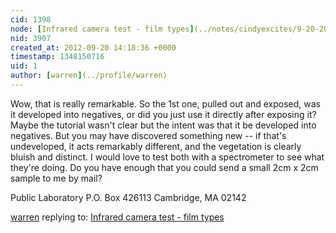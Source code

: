 ```yaml
---
cid: 1398
node: [Infrared camera test - film types](../notes/cindyexcites/9-20-2012/infrared-camera-test-film-types)
nid: 3907
created_at: 2012-09-20 14:18:36 +0000
timestamp: 1348150716
uid: 1
author: [warren](../profile/warren)
---
```


Wow, that is really remarkable. So the 1st one, pulled out and exposed, was it developed into negatives, or did you just use it directly after exposing it? Maybe the tutorial wasn't clear but the intent was that it be developed into negatives. But you may have discovered something new -- if that's undeveloped, it acts remarkably different, and the vegetation is clearly bluish and distinct. I would love to test both with a spectrometer to see what they're doing. Do you have enough that you could send a small 2cm x 2cm sample to me by mail?

Public Laboratory
P.O. Box 426113
Cambridge, MA 02142

[warren](../profile/warren) replying to: [Infrared camera test - film types](../notes/cindyexcites/9-20-2012/infrared-camera-test-film-types)

